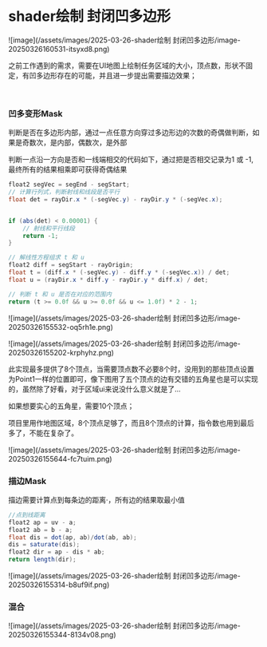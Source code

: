 # shader绘制 封闭凹多边形

​![image](/assets/images/2025-03-26-shader绘制 封闭凹多边形/image-20250326160531-itsyxd8.png)​

之前工作遇到的需求，需要在UI地图上绘制任务区域的大小，顶点数，形状不固定，有凹多边形存在的可能，并且进一步提出需要描边效果；

‍

### 凹多变形Mask

判断是否在多边形内部，通过一点任意方向穿过多边形边的次数的奇偶做判断，如果是奇数次，是内部，偶数次，是外部

判断一点沿一方向是否和一线端相交的代码如下，通过把是否相交记录为1 或 -1,最终所有的结果相乘即可获得奇偶结果

```c#
float2 segVec = segEnd - segStart;   
// 计算行列式，判断射线和线段是否平行
float det = rayDir.x * (-segVec.y) - rayDir.y * (-segVec.x);


if (abs(det) < 0.00001) {
    // 射线和平行线段
    return -1;
}

// 解线性方程组求 t 和 u
float2 diff = segStart - rayOrigin;
float t = (diff.x * (-segVec.y) - diff.y * (-segVec.x)) / det;
float u = (rayDir.x * diff.y - rayDir.y * diff.x) / det;

// 判断 t 和 u 是否在对应的范围内
return (t >= 0.0f && u >= 0.0f && u <= 1.0f) * 2 - 1;
```

​![image](/assets/images/2025-03-26-shader绘制 封闭凹多边形/image-20250326155532-oq5rh1e.png)​

​![image](/assets/images/2025-03-26-shader绘制 封闭凹多边形/image-20250326155202-krphyhz.png)​

此实现最多提供了8个顶点，当需要顶点数不必要8个时，没用到的那些顶点设置为Point1一样的位置即可，像下图用了五个顶点的边有交错的五角星也是可以实现的，虽然除了好看，对于区域ui来说没什么意义就是了...

如果想要实心的五角星，需要10个顶点；

项目里用作地图区域，8个顶点足够了，而且8个顶点的计算，指令数也用到最后多了，不能在复杂了。

​![image](/assets/images/2025-03-26-shader绘制 封闭凹多边形/image-20250326155644-fc7tuim.png)​

### 描边Mask

描边需要计算点到每条边的距离·，所有边的结果取最小值

```c#
//点到线距离
float2 ap = uv - a;
float2 ab = b - a;
float dis = dot(ap, ab)/dot(ab, ab);
dis = saturate(dis);
float2 dir = ap - dis * ab;
return length(dir);
```

​![image](/assets/images/2025-03-26-shader绘制 封闭凹多边形/image-20250326155314-b8uf9if.png)​

### 混合

​![image](/assets/images/2025-03-26-shader绘制 封闭凹多边形/image-20250326155344-8134v08.png)​
